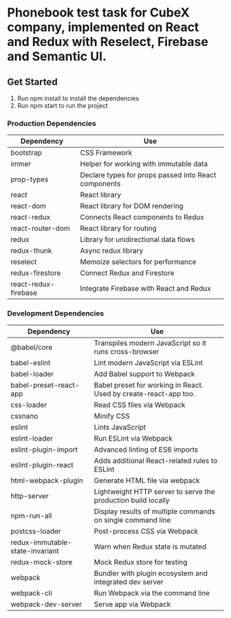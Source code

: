 # Phonebook test task for CubeX company, implemented on React and Redux with Reselect, Firebase and Semantic UI.

## Get Started

1. Run npm install to install the dependencies
2. Run npm start to run the project

### Production Dependencies

| **Dependency**       | **Use**                                              |
| -------------------- | ---------------------------------------------------- |
| bootstrap            | CSS Framework                                        |
| immer                | Helper for working with immutable data               |
| prop-types           | Declare types for props passed into React components |
| react                | React library                                        |
| react-dom            | React library for DOM rendering                      |
| react-redux          | Connects React components to Redux                   |
| react-router-dom     | React library for routing                            |
| redux                | Library for unidirectional data flows                |
| redux-thunk          | Async redux library                                  |
| reselect             | Memoize selectors for performance                    |
| redux-firestore      | Connect Redux and Firestore                          |
| react-redux-firebase | Integrate Firebase with React and Redux              |

### Development Dependencies

| **Dependency**                  | **Use**                                                          |
| ------------------------------- | ---------------------------------------------------------------- |
| @babel/core                     | Transpiles modern JavaScript so it runs cross-browser            |
| babel-eslint                    | Lint modern JavaScript via ESLint                                |
| babel-loader                    | Add Babel support to Webpack                                     |
| babel-preset-react-app          | Babel preset for working in React. Used by create-react-app too. |
| css-loader                      | Read CSS files via Webpack                                       |
| cssnano                         | Minify CSS                                                       |
| eslint                          | Lints JavaScript                                                 |
| eslint-loader                   | Run ESLint via Webpack                                           |
| eslint-plugin-import            | Advanced linting of ES6 imports                                  |
| eslint-plugin-react             | Adds additional React-related rules to ESLint                    |
| html-webpack-plugin             | Generate HTML file via webpack                                   |
| http-server                     | Lightweight HTTP server to serve the production build locally    |
| npm-run-all                     | Display results of multiple commands on single command line      |
| postcss-loader                  | Post-process CSS via Webpack                                     |
| redux-immutable-state-invariant | Warn when Redux state is mutated                                 |
| redux-mock-store                | Mock Redux store for testing                                     |
| webpack                         | Bundler with plugin ecosystem and integrated dev server          |
| webpack-cli                     | Run Webpack via the command line                                 |
| webpack-dev-server              | Serve app via Webpack                                            |

